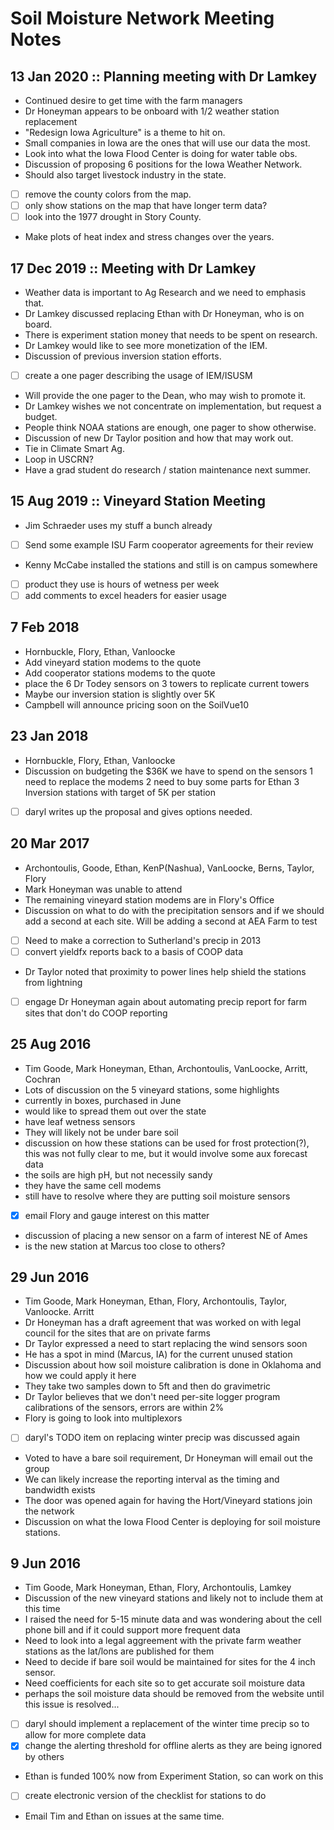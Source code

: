 Soil Moisture Network Meeting Notes
===================================

13 Jan 2020 :: Planning meeting with Dr Lamkey
----

- Continued desire to get time with the farm managers
- Dr Honeyman appears to be onboard with 1/2 weather station replacement
- "Redesign Iowa Agriculture" is a theme to hit on.
- Small companies in Iowa are the ones that will use our data the most.
- Look into what the Iowa Flood Center is doing for water table obs.
- Discussion of proposing 6 positions for the Iowa Weather Network.
- Should also target livestock industry in the state.
- [ ] remove the county colors from the map.
- [ ] only show stations on the map that have longer term data?
- [ ] look into the 1977 drought in Story County.
- Make plots of heat index and stress changes over the years.

17 Dec 2019 :: Meeting with Dr Lamkey
----

- Weather data is important to Ag Research and we need to emphasis that.
- Dr Lamkey discussed replacing Ethan with Dr Honeyman, who is on board.
- There is experiment station money that needs to be spent on research.
- Dr Lamkey would like to see more monetization of the IEM.
- Discussion of previous inversion station efforts.
- [ ] create a one pager describing the usage of IEM/ISUSM
- Will provide the one pager to the Dean, who may wish to promote it.
- Dr Lamkey wishes we not concentrate on implementation, but request a budget.
- People think NOAA stations are enough, one pager to show otherwise.
- Discussion of new Dr Taylor position and how that may work out.
- Tie in Climate Smart Ag.
- Loop in USCRN?
- Have a grad student do research / station maintenance next summer.

15 Aug 2019 :: Vineyard Station Meeting
----

- Jim Schraeder uses my stuff a bunch already
- [ ] Send some example ISU Farm cooperator agreements for their review
- Kenny McCabe installed the stations and still is on campus somewhere
- [ ] product they use is hours of wetness per week
- [ ] add comments to excel headers for easier usage

7 Feb 2018
----

- Hornbuckle, Flory, Ethan, Vanloocke
- Add vineyard station modems to the quote
- Add cooperator stations modems to the quote
- place the 6 Dr Todey sensors on 3 towers to replicate current towers
- Maybe our inversion station is slightly over 5K
- Campbell will announce pricing soon on the SoilVue10

23 Jan 2018
----

- Hornbuckle, Flory, Ethan, Vanloocke
- Discussion on budgeting the $36K we have to spend on the sensors
  1 need to replace the modems
  2 need to buy some parts for Ethan
  3 Inversion stations with target of 5K per station
- [ ] daryl writes up the proposal and gives options needed.

20 Mar 2017
----

- Archontoulis, Goode, Ethan, KenP(Nashua), VanLoocke, Berns, Taylor, Flory
- Mark Honeyman was unable to attend
- The remaining vineyard station modems are in Flory's Office
- Discussion on what to do with the precipitation sensors and if we should
add a second at each site.  Will be adding a second at AEA Farm to test
- [ ] Need to make a correction to Sutherland's precip in 2013
- [ ] convert yieldfx reports back to a basis of COOP data
- Dr Taylor noted that proximity to power lines help shield the stations
from lightning
- [ ] engage Dr Honeyman again about automating precip report for farm sites
that don't do COOP reporting

25 Aug 2016
-----

- Tim Goode, Mark Honeyman, Ethan, Archontoulis, VanLoocke, Arritt, Cochran
- Lots of discussion on the 5 vineyard stations, some highlights
- currently in boxes, purchased in June
- would like to spread them out over the state
- have leaf wetness sensors
- They will likely not be under bare soil
- discussion on how these stations can be used for frost protection(?), this
  was not fully clear to me, but it would involve some aux forecast data
- the soils are high pH, but not necessily sandy
- they have the same cell modems
- still have to resolve where they are putting soil moisture sensors
- [x] email Flory and gauge interest on this matter
- discussion of placing a new sensor on a farm of interest NE of Ames
- is the new station at Marcus too close to others?

29 Jun 2016
----

- Tim Goode, Mark Honeyman, Ethan, Flory, Archontoulis, Taylor, Vanloocke.
  Arritt
- Dr Honeyman has a draft agreement that was worked on with legal council
for the sites that are on private farms
- Dr Taylor expressed a need to start replacing the wind sensors soon
- He has a spot in mind (Marcus, IA) for the current unused station
- Discussion about how soil moisture calibration is done in Oklahoma and
how we could apply it here
- They take two samples down to 5ft and then do gravimetric
- Dr Taylor believes that we don't need per-site logger program calibrations
of the sensors, errors are within 2%
- Flory is going to look into multiplexors
- [ ] daryl's TODO item on replacing winter precip was discussed again
- Voted to have a bare soil requirement, Dr Honeyman will email out the group
- We can likely increase the reporting interval as the timing and bandwidth
exists
- The door was opened again for having the Hort/Vineyard stations join the
network
- Discussion on what the Iowa Flood Center is deploying for soil moisture
stations.

9 Jun 2016
----

- Tim Goode, Mark Honeyman, Ethan, Flory, Archontoulis, Lamkey
- Discussion of the new vineyard stations and likely not to include them at
this time
- I raised the need for 5-15 minute data and was wondering about the cell
phone bill and if it could support more frequent data
- Need to look into a legal aggreement with the private farm weather stations
as the lat/lons are published for them
- Need to decide if bare soil would be maintained for sites for the 4 inch
sensor.
- Need coefficients for each site so to get accurate soil moisture data
- perhaps the soil moisture data should be removed from the website until
this issue is resolved...
- [ ] daryl should implement a replacement of the winter time precip so to
allow for more complete data
- [x] change the alerting threshold for offline alerts as they are being
ignored by others
- Ethan is funded 100% now from Experiment Station, so can work on this
- [ ] create electronic version of the checklist for stations to do
- Email Tim and Ethan on issues at the same time.
